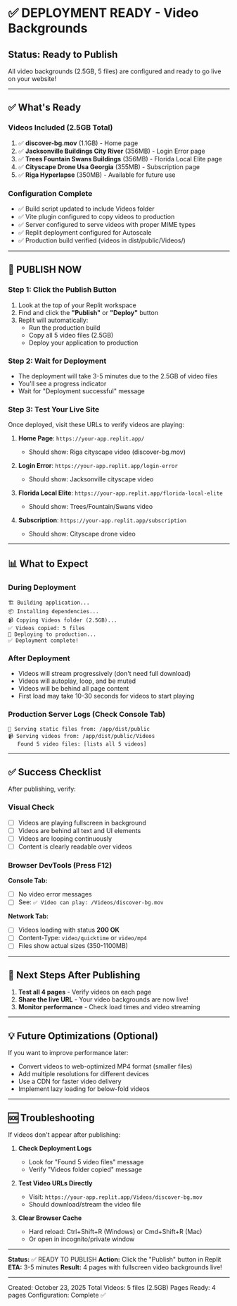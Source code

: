 # ✅ DEPLOYMENT READY - Video Backgrounds

## Status: Ready to Publish

All video backgrounds (2.5GB, 5 files) are configured and ready to go live on your website!

---

## ✅ What's Ready

### Videos Included (2.5GB Total)
1. ✅ **discover-bg.mov** (1.1GB) - Home page
2. ✅ **Jacksonville Buildings City River** (356MB) - Login Error page
3. ✅ **Trees Fountain Swans Buildings** (356MB) - Florida Local Elite page
4. ✅ **Cityscape Drone Usa Georgia** (355MB) - Subscription page
5. ✅ **Riga Hyperlapse** (350MB) - Available for future use

### Configuration Complete
- ✅ Build script updated to include Videos folder
- ✅ Vite plugin configured to copy videos to production
- ✅ Server configured to serve videos with proper MIME types
- ✅ Replit deployment configured for Autoscale
- ✅ Production build verified (videos in dist/public/Videos/)

---

## 🚀 PUBLISH NOW

### Step 1: Click the Publish Button
1. Look at the top of your Replit workspace
2. Find and click the **"Publish"** or **"Deploy"** button
3. Replit will automatically:
   - Run the production build
   - Copy all 5 video files (2.5GB)
   - Deploy your application to production

### Step 2: Wait for Deployment
- The deployment will take 3-5 minutes due to the 2.5GB of video files
- You'll see a progress indicator
- Wait for "Deployment successful" message

### Step 3: Test Your Live Site
Once deployed, visit these URLs to verify videos are playing:

1. **Home Page**: `https://your-app.replit.app/`
   - Should show: Riga cityscape video (discover-bg.mov)

2. **Login Error**: `https://your-app.replit.app/login-error`
   - Should show: Jacksonville cityscape video

3. **Florida Local Elite**: `https://your-app.replit.app/florida-local-elite`
   - Should show: Trees/Fountain/Swans video

4. **Subscription**: `https://your-app.replit.app/subscription`
   - Should show: Cityscape drone video

---

## 📊 What to Expect

### During Deployment
```
🏗️ Building application...
📦 Installing dependencies...
📹 Copying Videos folder (2.5GB)...
✅ Videos copied: 5 files
🚀 Deploying to production...
✅ Deployment complete!
```

### After Deployment
- Videos will stream progressively (don't need full download)
- Videos will autoplay, loop, and be muted
- Videos will be behind all page content
- First load may take 10-30 seconds for videos to start playing

### Production Server Logs (Check Console Tab)
```
📁 Serving static files from: /app/dist/public
📹 Serving videos from: /app/dist/public/Videos
   Found 5 video files: [lists all 5 videos]
```

---

## ✅ Success Checklist

After publishing, verify:

### Visual Check
- [ ] Videos are playing fullscreen in background
- [ ] Videos are behind all text and UI elements
- [ ] Videos are looping continuously
- [ ] Content is clearly readable over videos

### Browser DevTools (Press F12)
**Console Tab:**
- [ ] No video error messages
- [ ] See: `✅ Video can play: /Videos/discover-bg.mov`

**Network Tab:**
- [ ] Videos loading with status **200 OK**
- [ ] Content-Type: `video/quicktime` or `video/mp4`
- [ ] Files show actual sizes (350-1100MB)

---

## 🎯 Next Steps After Publishing

1. **Test all 4 pages** - Verify videos on each page
2. **Share the live URL** - Your video backgrounds are now live!
3. **Monitor performance** - Check load times and video streaming

---

## 💡 Future Optimizations (Optional)

If you want to improve performance later:
- Convert videos to web-optimized MP4 format (smaller files)
- Add multiple resolutions for different devices
- Use a CDN for faster video delivery
- Implement lazy loading for below-fold videos

---

## 🆘 Troubleshooting

If videos don't appear after publishing:

1. **Check Deployment Logs**
   - Look for "Found 5 video files" message
   - Verify "Videos folder copied" message

2. **Test Video URLs Directly**
   - Visit: `https://your-app.replit.app/Videos/discover-bg.mov`
   - Should download/stream the video file

3. **Clear Browser Cache**
   - Hard reload: Ctrl+Shift+R (Windows) or Cmd+Shift+R (Mac)
   - Or open in incognito/private window

---

**Status:** ✅ READY TO PUBLISH
**Action:** Click the "Publish" button in Replit
**ETA:** 3-5 minutes
**Result:** 4 pages with fullscreen video backgrounds live!

---

Created: October 23, 2025
Total Videos: 5 files (2.5GB)
Pages Ready: 4 pages
Configuration: Complete ✅
